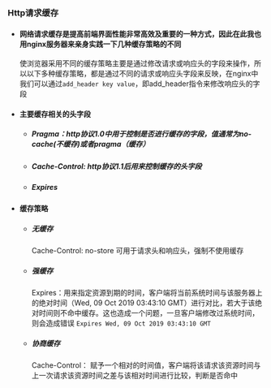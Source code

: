 ### Http请求缓存

- #### 网络请求缓存是提高前端界面性能非常高效及重要的一种方式，因此在此我也用nginx服务器来亲身实践一下几种缓存策略的不同
  使浏览器采用不同的缓存策略主要是通过修改请求或响应头的字段来操作，所以以下多种缓存策略，都是通过不同的请求或响应头字段来反映，在nginx中我们可以通过```add_header key value```，即add_header指令来修改响应头的字段

- #### 主要缓存相关的头字段
  - ##### Pragma：http协议1.0中用于控制是否进行缓存的字段，值通常为no-cache(不缓存)或者pragma（缓存）
  - ##### Cache-Control: http协议1.1后用来控制缓存的头字段
  - ##### Expires

- #### 缓存策略
  - ##### 无缓存
    Cache-Control: no-store 可用于请求头和响应头，强制不使用缓存
  - ##### 强缓存
    Expires：用来指定资源到期的时间，客户端将当前系统时间与该服务器上的绝对时间（Wed, 09 Oct 2019 03:43:10 GMT）进行对比，若大于该绝对时间则不命中缓存。这也造成一个问题，一旦客户端修改过系统时间，则会造成错误
    ``` Expires Wed, 09 Oct 2019 03:43:10 GMT ```
  - ##### 协商缓存
    Cache-Control： 赋予一个相对的时间值，客户端将该请求该资源时间与上一次请求该资源时间之差与该相对时间进行比较，判断是否命中
